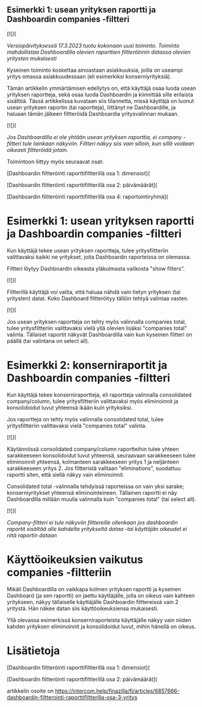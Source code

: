 ## Esimerkki 1: usean yrityksen raportti ja Dashboardin companies -filtteri

[![](

*Versiopäivityksessä 17.3.2023 tuotu kokonaan uusi toiminto. Toiminto mahdollistaa Dashboardilla olevien raporttien filtteröinnin datassa olevien yritysten mukaisesti*

Kyseinen toiminto koskettaa ainoastaan asiakkuuksia, joilla on useampi yritys omassa asiakkuudessaan (eli esimerkiksi konserniyrityksiä).

Tämän artikkelin ymmärtämisen edellytys on, että käyttäjä osaa luoda usean yrityksen raportteja, sekä osaa luoda Dashboardin ja kiinnittää sille erilaista sisältöä. Tässä artikkelissa kuvataan siis tilannetta, missä käyttäjä on luonut usean yrityksen raportin (tai raportteja), liittänyt ne Dashboardille, ja haluaan tämän jälkeen filtteröidä Dashboardia yritysvalinnan mukaan.

[![](

 *Jos Dashboardilla ei ole yhtään usean yrityksen raporttia, ei company -filtteri tule lainkaan näkyviin. Filtteri näkyy siis vain silloin, kun sillä voidaan oikeasti filtteröidä jotain.* 

Toimintoon liittyy myös seuraavat osat:

[Dashboardin filtteröinti raporttifiltterillä osa 1: dimensiot](

[Dashboardin filtteröinti raporttifiltterillä osa 2: päivämäärät](

[Dashboardin filtteröinti raporttifiltterillä osa 4: raportointiryhmä](

# Esimerkki 1: usean yrityksen raportti ja Dashboardin companies -filtteri

Kun käyttäjä tekee usean yrityksen raportteja, tulee yritysfiltteriin valittavaksi kaikki ne yritykset, joita Dashboardin raporteissa on olemassa.

Filtteri löytyy Dashboardin oikeasta yläkulmasta valikosta "show filters".

[![](

Filtterillä käyttäjä voi valita, että haluaa nähdä vain tietyn yrityksen (tai yritysten) datat. Koko Dashboard filtteröityy tällöin tehtyä valintaa vasten.

[![](

Jos usean yrityksen raportteja on tehty myös valinnalla companies total, tulee yritysfiltteriin valittavaksi vielä yllä olevien lisäksi "companies total" valinta. Tällaiset raportit näkyvät Dashboardilla vain kun kyseinen filtteri on päällä (tai valintana on select all).

# Esimerkki 2: konserniraportit ja Dashboardin companies -filtteri

Kun käyttäjä tekee konserniraportteja, eli raportteja valinnalla consolidated company/column, tulee yritysfiltteriin valittavaksi myös eliminoinnit ja konsolidoidut luvut yhteensä ikään kuin yrityksiksi.

Jos raportteja on tehty myös valinnalla consolidated total, tulee yritysfiltteriin valittavaksi vielä "companies total" valinta.

[![](

Käytännössä consolidated company/column raportteihin tulee yhteen sarakkeeseen konsolidoidut luvut yhteensä, seuraavaan sarakkeeseen tulee eliminoinnit yhteensä, kolmanteen sarakkeeseen yritys 1 ja neljänteen sarakkeeseen yritys 2. Jos filtteristä valitaan "eliminations", suodattuu raportti siten, että siellä näkyy vain eliminoinnit.

Consolidated total -valinnalla tehdyissä raporteissa on vain yksi sarake; konserniyritykset yhteensä eliminointeineen. Tällainen raportti ei näy Dashboardilla millään muulla valinnalla kuin "companies total" (tai select all).

[![](

*Company-filtteri ei tule näkyviin filttereille ollenkaan jos dashboardin raportit sisältää alle kahdelta yritykseltä dataa -tai käyttäjän oikeudet ei riitä raportin dataan*

# Käyttöoikeuksien vaikutus companies -filtteriin

Mikäli Dashboardilla on vaikkapa kolmen yrityksen raportti ja kyseinen Dashboard (ja sen raportti) on jaettu käyttäjälle, jolla on oikeus vain kahteen yritykseen, näkyy tällaiselle käyttäjälle Dashboardin filttereissä vain 2 yritystä. Hän näkee datan siis käyttöoikeuksiensa mukaisesti.

Yllä olevassa esimerkissä konserniraporteista käyttäjälle näkyy vain niiden kahden yrityksen eliminoinnit ja konsolidoidut luvut, mihin hänellä on oikeus.

# Lisätietoja

[Dashboardin filtteröinti raporttifiltterillä osa 1: dimensiot](

[Dashboardin filtteröinti raporttifiltterillä osa 2: päivämäärät](



artikkelin osoite on https://intercom.help/finazilla/fi/articles/6857666-dashboardin-filtterointi-raporttifiltterilla-osa-3-yritys

